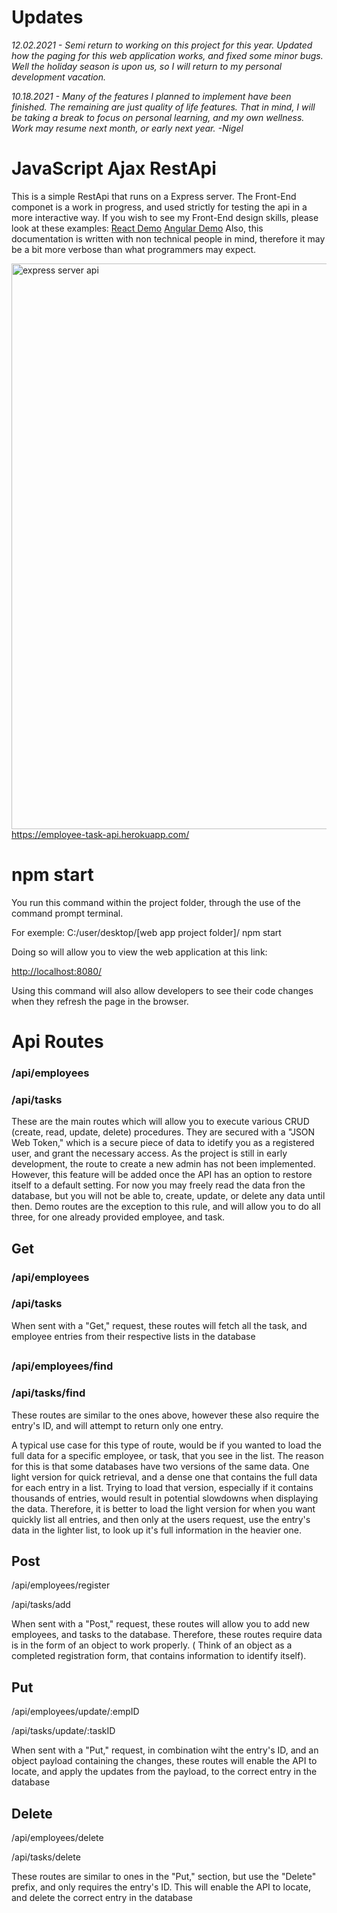 
# Updates
*12.02.2021 - Semi return to working on this project for this year. Updated how the paging for this web application works, and fixed some minor bugs. Well the holiday season is upon us, so I will return to my personal development vacation.*

*10.18.2021 - Many of the features I planned to implement have been finished. The remaining are just quality of life features. That in mind, I will be taking a break to focus on personal learning, and my own wellness. Work may resume next month, or early next year. -Nigel*

# JavaScript Ajax RestApi
This is a simple RestApi that runs on a Express server. The Front-End componet is a work in progress, and used strictly for testing the api in a more interactive way.
If you wish to see my Front-End design skills, please look at these examples:
<a href="https://clever-shirley-2f5664.netlify.app/">React Demo</a>
<a href="https://boring-hamilton-295e9a.netlify.app/">Angular Demo</a>
Also, this documentation is written with non technical people in mind, therefore it may be a bit more verbose than what programmers may expect.
<div>
      <img width="905" alt="express server api" src="https://user-images.githubusercontent.com/44081182/144500503-e938bbb9-d22c-4854-83c9-763344869e9c.png">
</div>
<a href="https://employee-task-api.herokuapp.com/">https://employee-task-api.herokuapp.com/</a>

# npm start
You run this command within the project folder, through the use of the command prompt terminal.
<p>For exemple: C:/user/desktop/[web app project folder]/ npm start</p>
<p>Doing so will allow you to view the web application at this link:</p> 
<a href="http://localhost:8080/">http://localhost:8080/</a>
<p>Using this command will also allow developers to see their code changes when they refresh the page in the browser.</p>

# Api Routes
<h3>/api/employees</h3>
<h3>/api/tasks</h3>
These are the main routes which will allow you to execute various CRUD (create, read, update, delete) procedures. They are secured with a "JSON Web Token," which is a secure piece of data to idetify you as a registered user, and grant the necessary access. As the project is still in early development, the route to create a new admin has not been implemented. However, this feature will be added once the API has an option to restore itself to a default setting. For now you may freely read the data fron the database, but you will not be able to, create, update, or delete any data until then. Demo routes are the exception to this rule, and will allow you to do all three, for one already provided employee, and task.

## Get
 <h3>/api/employees</h3>
 <h3>/api/tasks</h3>
  <p>When sent with a "Get," request, these routes will fetch all the task, and employee entries from their respective lists in the database</p>
  
## 

 <h3>/api/employees/find</h3>
 <h3>/api/tasks/find</h3> 
 <p>These routes are similar to the ones above, however these also require the entry's ID, and will attempt to return only one entry.</p>

 <p>A typical use case for this type of route, would be if you wanted to load the full data for a specific employee, or task, that you see in the list. The reason for this is that some databases have two versions of the same data. One light version for quick retrieval, and a dense one that contains the full data for each entry in a list. Trying to load that version, especially if it contains thousands of entries, would result in potential slowdowns when displaying the data. Therefore, it is better to load the light version for when you want quickly list all entries, and then only at the users request, use the entry's data in the lighter list, to look up it's full information in the heavier one.</p>
 
## Post

 <p>/api/employees/register</p>
 <p>/api/tasks/add</p> 
 <p>When sent with a "Post," request, these routes will allow you to add new employees, and tasks to the database. Therefore, these routes require data is in the form of an object to work properly. ( Think of an object as a completed registration form, that contains information to identify itself).</p>
 
## Put

 <p>/api/employees/update/:empID</p>
 <p>/api/tasks/update/:taskID</p> 
 <p>When sent with a "Put," request, in combination wiht the entry's ID, and an object payload containing the changes, these routes will enable the API to locate, and apply the updates from the payload, to the correct entry in the database</p>

## Delete

 <p>/api/employees/delete</p>
 <p>/api/tasks/delete</p> 
 <p>These routes are similar to ones in the "Put," section, but use the "Delete" prefix, and only requires the entry's ID. This will enable the API to locate, and delete the correct entry in the database</p>
